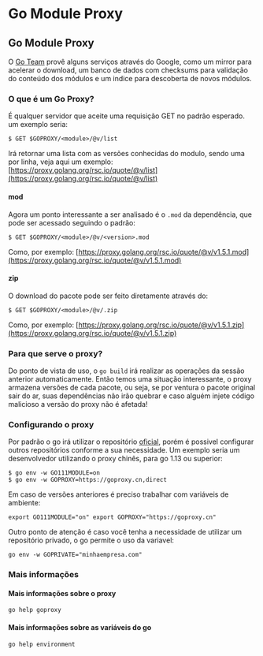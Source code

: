 # Go Module Proxy

## Go Module Proxy

O [Go Team](http://golang.org) provê alguns serviços através do Google, como um mirror para acelerar o download, um banco de dados com checksums para validação do conteúdo dos módulos e um indice para descoberta de novos módulos.

### O que é um Go Proxy?

É qualquer servidor que aceite uma requisição GET no padrão esperado. um exemplo seria: 

```text
$ GET $GOPROXY/<module>/@v/list
```

Irá retornar uma lista com as versões conhecidas do modulo, sendo uma por linha, veja aqui um exemplo: [https://proxy.golang.org/rsc.io/quote/@v/list](https://proxy.golang.org/rsc.io/quote/@v/list)

#### mod

Agora um ponto interessante a ser analisado é o `.mod` da dependência, que pode ser acessado seguindo o padrão:

```text
$ GET $GOPROXY/<module>/@v/<version>.mod
```

Como, por exemplo: [https://proxy.golang.org/rsc.io/quote/@v/v1.5.1.mod](https://proxy.golang.org/rsc.io/quote/@v/v1.5.1.mod)

#### zip

O download do pacote pode ser feito diretamente através do:

```text
$ GET $GOPROXY/<module>/@v/.zip
```

Como, por exemplo: [https://proxy.golang.org/rsc.io/quote/@v/v1.5.1.zip](https://proxy.golang.org/rsc.io/quote/@v/v1.5.1.zip)

### Para que serve o proxy? 

Do ponto de vista de uso, o `go build` irá realizar as operações da sessão anterior automaticamente. Então temos uma situação interessante, o proxy armazena versões de cada pacote, ou seja, se por ventura o pacote original sair do ar, suas dependências não irão quebrar e caso alguém injete código malicioso a versão do proxy não é afetada!

### Configurando o proxy

Por padrão o go irá utilizar o repositório [oficial](https://index.golang.org/index), porém é possivel configurar outros repositórios conforme a sua necessidade. Um exemplo seria um desenvolvedor utilizando o proxy chinês, para go 1.13 ou superior:

```text
$ go env -w GO111MODULE=on
$ go env -w GOPROXY=https://goproxy.cn,direct
```

Em caso de versões anteriores é preciso trabalhar com variáveis de ambiente: 

```text
export GO111MODULE="on" export GOPROXY="https://goproxy.cn"
```

Outro ponto de atenção é caso você tenha a necessidade de utilizar um repositório privado, o go permite o uso da variavel:

```text
go env -w GOPRIVATE="minhaempresa.com"
```

### Mais informações

#### Mais informações sobre o proxy

```text
go help goproxy
```

#### Mais informações sobre as variáveis do go

```text
go help environment
```


